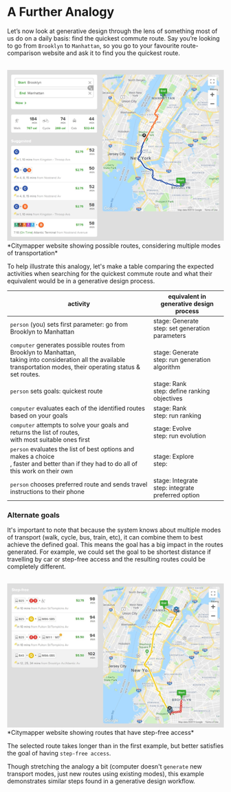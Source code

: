 # A Further Analogy

Let’s now look at generative design through the lens of something most of us do on a daily basis: find the quickest commute route. Say you’re looking to go from `Brooklyn` to `Manhattan`, so you go to your favourite route-comparison website and ask it to find you the quickest route.

<br/>
<img src="images/citymapper-brooklyn-to-manhattan.jpg">
*Citymapper website showing possible routes, considering multiple modes of transportation*
<br/>

To help illustrate this analogy, let's make a table comparing the expected activities when searching for the quickest commute route and what their equivalent would be in a generative design process.

| activity  | equivalent in generative design process   |
|-----------------------------------------------------------------------------------------------------------------------------------------  |--------------------------------------------------------   |
| `person` (you) sets first parameter: go from Brooklyn to Manhattan  | stage: Generate<br> step: set generation parameters   |
| `computer` generates possible routes from Brooklyn to Manhattan,<br> taking into consideration all the available transportation modes, their operating status & set routes.   | stage: Generate<br> step: run generation algorithm    |
| `person` sets goals: quickest route    | stage: Rank<br> step: define ranking objectives   |
| `computer` evaluates each of the identified routes based on your goals    | stage: Rank<br> step: run ranking     |
| `computer` attempts to solve your goals and returns the list of routes,<br> with most suitable ones first    | stage: Evolve<br> step: run evolution     |
| `person` evaluates the list of best options and makes a choice<br>, faster and better than if they had to do all of this work on their own   | stage: Explore<br> step:      |
| `person` chooses preferred route and sends travel instructions to their phone    | stage: Integrate<br>  step: integrate preferred option    |

### Alternate goals

It's important to note that because the system knows about multiple modes of transport (walk, cycle, bus, train, etc), it can combine them to best achieve the defined goal. This means the goal has a big impact in the routes generated. For example, we could set the goal to be shortest distance if travelling by car or step-free access and the resulting routes could be completely different.

<br/>
<img src="images/citymapper-alternate-goals.jpg">
*Citymapper website showing routes that have step-free access*
<br/>

The selected route takes longer than in the first example, but better satisfies the goal of having `step-free access`.

Though stretching the analogy a bit (computer doesn't `generate` new transport modes, just new routes using existing modes), this example demonstrates similar steps found in a generative design workflow.
